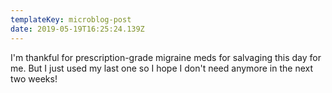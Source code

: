```yaml
---
templateKey: microblog-post
date: 2019-05-19T16:25:24.139Z
---
```


I'm thankful for prescription-grade migraine meds for salvaging this day for me. But I just used my last one so I hope I don't need anymore in the next two weeks!
